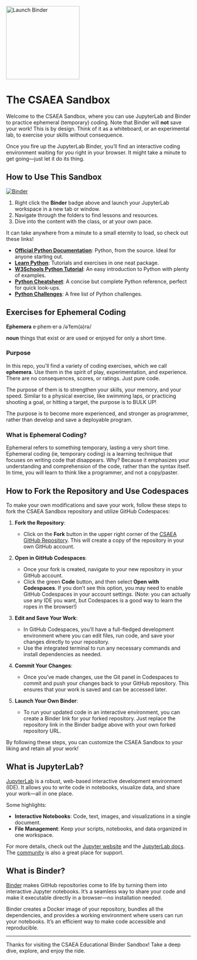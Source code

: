 <a href="https://mybinder.org/v2/gh/csaea/my-first-binder/HEAD" target="_blank">
    <img src="https://mybinder.org/badge_logo.svg" alt="Launch Binder" style="width: 200px; height: auto;">
</a>

# The CSAEA Sandbox

Welcome to the CSAEA Sandbox, where you can use JupyterLab and Binder to practice ephemeral (temporary) coding. Note that Binder will **not** save your work! This is by design. Think of it as a whiteboard, or an experimental lab, to exercise your skills without consequence. 

Once you fire up the JupyterLab Binder, you’ll find an interactive coding environment waiting for you right in your browser. It might take a minute to get going—just let it do its thing.

## How to Use This Sandbox

[![Binder](https://mybinder.org/badge_logo.svg)](https://mybinder.org/v2/gh/csaea/my-first-binder/HEAD)

1. Right click the **Binder** badge above and launch your JupyterLab workspace in a new tab or window. 
2. Navigate through the folders to find lessons and resources.
3. Dive into the content with the class, or at your own pace.

It can take anywhere from a minute to a small eternity to load, so check out these links!

- **[Official Python Documentation](https://docs.python.org/3/tutorial/index.html)**: Python, from the source. Ideal for anyone starting out.
- **[Learn Python](https://www.learnpython.org/)**: Tutorials and exercises in one neat package.
- **[W3Schools Python Tutorial](https://www.w3schools.com/python/)**: An easy introduction to Python with plenty of examples.
- **[Python Cheatsheet](https://www.pythoncheatsheet.org/)**: A concise but complete Python reference, perfect for quick look-ups.
- **[Python Challenges](https://pythonprinciples.com/challenges/Capital-indexes/)**: A free list of Python challenges. 

## Exercises for Ephemeral Coding 

**Ephemera**
e·phem·er·a
/əˈfem(ə)rə/

**noun**
things that exist or are used or enjoyed for only a short time.

### Purpose 

In this repo, you'll find a variety of coding exercises, which we call **ephemera**. Use them in the spirit of play, experimentation, and experience. There are no consequences, scores, or ratings. Just pure code.  

The purpose of them is to strengthen your skills, your memory, and your speed. Similar to a physical exercise, like swimming laps, or practicing shooting a goal, or hitting a target, the purpose is to BULK UP! 

The purpose is to become more experienced, and stronger as programmer, rather than develop and save a deployable program. 

### What is Ephemeral Coding?

Ephemeral refers to something temporary, lasting a very short time. Ephemeral coding (ie, temporary coding) is a learning technique that focuses on writing code that disappears. Why? Because it emphasizes your understanding and comprehension of the code, rather than the syntax itself. In time, you will learn to think like a programmer, and not a copy/paster. 

## How to Fork the Repository and Use Codespaces

To make your own modifications and save your work, follow these steps to fork the CSAEA Sandbox repository and utilize GitHub Codespaces:

1. **Fork the Repository**:
   - Click on the **Fork** button in the upper right corner of the [CSAEA GitHub Repository](https://github.com/csaea/my-first-binder). This will create a copy of the repository in your own GitHub account.

2. **Open in GitHub Codespaces**:
   - Once your fork is created, navigate to your new repository in your GitHub account.
   - Click the green **Code** button, and then select **Open with Codespaces**. If you don’t see this option, you may need to enable GitHub Codespaces in your account settings. (Note: you can actually use any IDE you want, but Codespaces is a good way to learn the ropes in the browser!)

3. **Edit and Save Your Work**:
   - In GitHub Codespaces, you’ll have a full-fledged development environment where you can edit files, run code, and save your changes directly to your repository.
   - Use the integrated terminal to run any necessary commands and install dependencies as needed.

4. **Commit Your Changes**:
   - Once you’ve made changes, use the Git panel in Codespaces to commit and push your changes back to your GitHub repository. This ensures that your work is saved and can be accessed later.

5. **Launch Your Own Binder**:
   - To run your updated code in an interactive environment, you can create a Binder link for your forked repository. Just replace the repository link in the Binder badge above with your own forked repository URL.

By following these steps, you can customize the CSAEA Sandbox to your liking and retain all your work!

## What is JupyterLab?

[JupyterLab](https://jupyter.org/) is a robust, web-based interactive development environment (IDE). It allows you to write code in notebooks, visualize data, and share your work—all in one place.

Some highlights:

- **Interactive Notebooks**: Code, text, images, and visualizations in a single document.
- **File Management**: Keep your scripts, notebooks, and data organized in one workspace.

For more details, check out the [Jupyter website](https://jupyter.org/) and the [JupyterLab docs](https://jupyterlab.readthedocs.io/en/stable/). The [community](https://jupyter.org/community) is also a great place for support.

## What is Binder?

[Binder](https://mybinder.org/) makes GitHub repositories come to life by turning them into interactive Jupyter notebooks. It’s a seamless way to share your code and make it executable directly in a browser—no installation needed.

Binder creates a Docker image of your repository, bundles all the dependencies, and provides a working environment where users can run your notebooks. It’s an efficient way to make code accessible and reproducible.

---

Thanks for visiting the CSAEA Educational Binder Sandbox! Take a deep dive, explore, and enjoy the ride.
